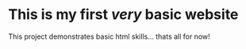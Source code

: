 # This is my first *very* basic website
This project demonstrates basic html skills... thats all for now!